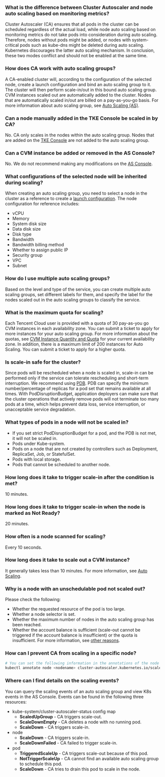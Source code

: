 ### What is the difference between Cluster Autoscaler and node auto scaling based on monitoring metrics?

Cluster Autoscaler (CA) ensures that all pods in the cluster can be scheduled regardless of the actual load, while node auto scaling based on monitoring metrics do not take pods into consideration during auto scaling. Therefore, nodes without pods might be added, or nodes with system-critical pods such as kube-dns might be deleted during auto scaling. Kubernetes discourages the latter auto scaling mechanism. In conclusion, these two modes conflict and should not be enabled at the same time. 

### How does CA work with auto scaling groups?

A CA-enabled cluster will, according to the configuration of the selected node, create a launch configuration and bind an auto scaling group to it. The cluster will then perform scale-in/out in this bound auto scaling group. CVM instances scaled out are automatically added to the cluster. Nodes that are automatically scaled in/out are billed on a pay-as-you-go basis. For more information about auto scaling group, see [Auto Scaling (AS)](https://intl.cloud.tencent.com/document/product/377).

### Can a node manually added in the TKE Console be scaled in by CA?

No. CA only scales in the nodes within the auto scaling group. Nodes that are added on the [TKE Console](https://console.cloud.tencent.com/tke2) are not added to the auto scaling group.

### Can a CVM instance be added or removed in the AS Console?

No. We do not recommend making any modifications on the [AS Console](https://console.cloud.tencent.com/autoscaling).

### What configurations of the selected node will be inherited during scaling?

When creating an auto scaling group, you need to select a node in the cluster as a reference to create a [launch configuration](https://intl.cloud.tencent.com/document/product/377/8543). The node configuration for reference includes:
 - vCPU
 - Memory
 - System disk size
 - Data disk size
 - Disk type
 - Bandwidth
 - Bandwidth billing method
 - Whether to assign public IP
 - Security group
 - VPC
 - Subnet

### How do I use multiple auto scaling groups?

Based on the level and type of the service, you can create multiple auto scaling groups, set different labels for them, and specify the label for the nodes scaled out in the auto scaling groups to classify the service.

### What is the maximum quota for scaling?

Each Tencent Cloud user is provided with a quota of 30 pay-as-you go CVM instances in each availability zone. You can submit a ticket to apply for more instances for your auto scaling group.
For more information about the quotas, see [CVM Instance Quantity and Quota](https://console.cloud.tencent.com/cvm/overview) for your current availability zone. In addition, there is a maximum limit of 200 instances for Auto Scaling. You can submit a ticket to apply for a higher quota.

### Is scale-in safe for the cluster?

Since pods will be rescheduled when a node is scaled in, scale-in can be performed only if the service can tolerate rescheduling and short-term interruption. We recommend using [PDB](https://kubernetes.io/docs/tasks/run-application/configure-pdb/). PDB can specify the minimum number/percentage of replicas for a pod set that remains available at all times. With PodDisruptionBudget, application deployers can make sure that the cluster operations that actively remove pods will not terminate too many pods at a time, which helps prevent data loss, service interruption, or unacceptable service degradation.

### What types of pods in a node will not be scaled in?

 - If you set strict PodDisruptionBudget for a pod, and the PDB is not met, it will not be scaled in.
 - Pods under Kube-system.
 - Pods on a node that are not created by controllers such as Deployment, ReplicaSet, Job, or StatefulSet.
 - Pods with local storage.
 - Pods that cannot be scheduled to another node.

### How long does it take to trigger scale-in after the condition is met?

10 minutes.

### How long does it take to trigger scale-in when the node is marked as Not Ready?

20 minutes.

### How often is a node scanned for scaling?

Every 10 seconds.

### How long does it take to scale out a CVM instance?

It generally takes less than 10 minutes. For more information, see [Auto Scaling](https://intl.cloud.tencent.com/document/product/377).

### Why is a node with an unschedulable pod not scaled out?

Please check the following:
- Whether the requested resource of the pod is too large.
- Whether a node selector is set.
- Whether the maximum number of nodes in the auto scaling group has been reached.
- Whether the account balance is sufficient (scale-out cannot be triggered if the account balance is insufficient) or the quota is insufficient. For more information, see [other reasons](https://intl.cloud.tencent.com/document/product/377/7862).


### How can I prevent CA from scaling in a specific node?

``` sh
# You can set the following information in the annotations of the node
kubectl annotate node <nodename> cluster-autoscaler.kubernetes.io/scale-down-disabled=true
```


### Where can I find details on the scaling events?

You can query the scaling events of an auto scaling group and view K8s events in the AS Console. Events can be found in the following three resources:
- kube-system/cluster-autoscaler-status config map
    - **ScaledUpGroup** - CA triggers scale-out.
    - **ScaleDownEmpty** - CA deletes a node with no running pod.
    - **ScaleDown** - CA triggers scale-in.
- node
    - **ScaleDown** - CA triggers scale-in.
    - **ScaleDownFailed** - CA failed to trigger scale-in.
- pod
    - **TriggeredScaleUp** - CA triggers scale-out because of this pod.
    - **NotTriggerScaleUp** - CA cannot find an available auto scaling group to schedule this pod.
    - **ScaleDown** - CA tries to drain this pod to scale in the node.

